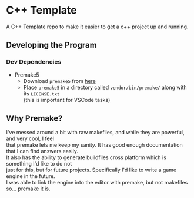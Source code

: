 # C++ Template
A C++ Template repo to make it easier to get a c++ project up and running.

## Developing the Program
### Dev Dependencies
- Premake5
  - Download `premake5` from [here](https://premake.github.io/download)
  - Place `premake5` in a directory called `vendor/bin/premake/` along with its `LICENSE.txt`  
  (this is important for VSCode tasks)

## Why Premake?
I've messed around a bit with raw makefiles, and while they are powerful, and very cool, I feel  
that premake lets me keep my sanity. It has good enough documentation that I can find answers easily.  
It also has the ability to generate buildfiles cross platform which is something I'd like to do not  
just for this, but for future projects. Specifically I'd like to write a game engine in the future.  
I was able to link the engine into the editor with premake, but not makefiles so... premake it is.
